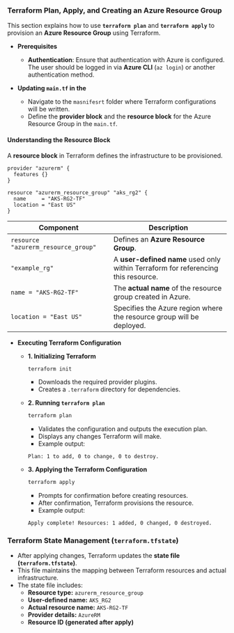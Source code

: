 ### **Terraform Plan, Apply, and Creating an Azure Resource Group**  

This section explains how to use **`terraform plan`** and **`terraform apply`** to provision an **Azure Resource Group** using Terraform.  

- **Prerequisites**  
    - **Authentication**: Ensure that authentication with Azure is configured.  The user should be logged in via **Azure CLI** (`az login`) or another authentication method.  


- **Updating `main.tf` in the**  
    - Navigate to the `masnifesrt` folder where Terraform configurations will be written.
    - Define the **provider block** and the **resource block** for the Azure Resource Group in the `main.tf`.


#### **Understanding the Resource Block**  
A **resource block** in Terraform defines the infrastructure to be provisioned.  

```hcl
provider "azurerm" {
  features {}
}

resource "azurerm_resource_group" "aks_rg2" {
  name     = "AKS-RG2-TF"
  location = "East US"
}
```

| **Component** | **Description** |
|--------------|---------------|
| `resource "azurerm_resource_group"` | Defines an **Azure Resource Group**. |
| `"example_rg"` | A **user-defined name** used only within Terraform for referencing this resource. |
| `name = "AKS-RG2-TF"` | The **actual name** of the resource group created in Azure. |
| `location = "East US"` | Specifies the Azure region where the resource group will be deployed. |


- **Executing Terraform Configuration**  
    - **1. Initializing Terraform**
        ```sh
        terraform init
        ```
        - Downloads the required provider plugins.
        - Creates a `.terraform` directory for dependencies.

    - **2. Running `terraform plan`**
        ```sh
        terraform plan
        ```
        - Validates the configuration and outputs the execution plan.  
        - Displays any changes Terraform will make.  
        - Example output:
        ```
        Plan: 1 to add, 0 to change, 0 to destroy.
        ```
    - **3. Applying the Terraform Configuration**
        ```sh
        terraform apply
        ```
        - Prompts for confirmation before creating resources.
        - After confirmation, Terraform provisions the resource.
        - Example output:
        ```
        Apply complete! Resources: 1 added, 0 changed, 0 destroyed.
        ```


### **Terraform State Management (`terraform.tfstate`)**  
- After applying changes, Terraform updates the **state file (`terraform.tfstate`)**.  
- This file maintains the mapping between Terraform resources and actual infrastructure.  
- The state file includes:
  - **Resource type:** `azurerm_resource_group`
  - **User-defined name:** `AKS_RG2`
  - **Actual resource name:** `AKS-RG2-TF`
  - **Provider details:** `AzureRM`
  - **Resource ID (generated after apply)**